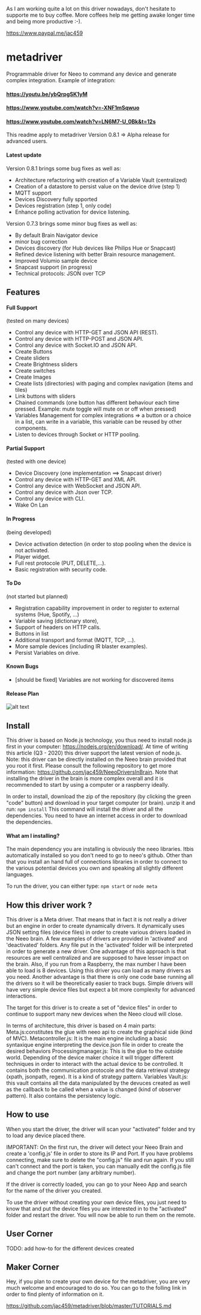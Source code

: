 As I am working quite a lot on this driver nowadays, don't hesitate to supporte me to buy coffee. More coffees help me getting awake longer time and being more productive :-). 

https://www.paypal.me/jac459

# metadriver
Programmable driver for Neeo to command any device and generate complex integration.
Example of integration:
#### https://youtu.be/ybQrpgSK1yM

#### https://www.youtube.com/watch?v=-XNF1mSqwuo

#### https://www.youtube.com/watch?v=LN6M7-U_0Bk&t=12s

This readme apply to metadriver Version 0.8.1 => Alpha release for advanced users.

#### Latest update
Version 0.8.1 brings some bug fixes as well as:
- Architecture refactoring with creation of a Variable Vault (centralized)
- Creation of a datastore to persist value on the device drive (step 1)
- MQTT support
- Devices Discovery fully spported
- Devices registration (step 1, only code)
- Enhance polling activation for device listening.

Version 0.7.3 brings some minor bug fixes as well as:
- By default Brain Navigator device
- minor bug correction
- Devices discovery (for Hub devices like Philips Hue or Snapcast)
- Refined device listening with better Brain resource management.
- Improved Volumio sample device
- Snapcast support (in progress)
- Technical protocols: JSON over TCP

## Features
#### Full Support
(tested on many devices)

- Control any device with HTTP-GET and JSON API (REST).
- Control any device with HTTP-POST and JSON API.
- Control any device with Socket.IO and JSON API.
- Create Buttons
- Create sliders 
- Create Brightness sliders
- Create switches 
- Create Images 
- Create lists (directories) with paging and complex navigation (items and tiles)
- Link buttons with sliders
- Chained commands (one button has different behaviour each time pressed. Example: mute toggle will mute on or off when pressed)
- Variables Management for complex integrations => a button or a choice in a list, can write in a variable, this variable can be reused by other components.
- Listen to devices through Socket or HTTP pooling.

#### Partial Support
(tested with one device)

- Device Discovery (one implementation ==> Snapcast driver)
- Control any device with HTTP-GET and XML API.
- Control any device with WebSocket and JSON API.
- Control any device with Json over TCP.
- Control any device with CLI.
- Wake On Lan


#### In Progress
(being developed)
- Device activation detection (in order to stop pooling when the device is not activated.
- Player widget.
- Full rest protocole (PUT, DELETE,...). 
- Basic registration with security code. 

#### To Do
(not started but planned)
- Registration capability improvement in order to register to external systems (Hue, Spotify, ...)
- Variable saving (dictionary store),
- Support of headers on HTTP calls.
- Buttons in list
- Additional transport and format (MQTT, TCP, ...).
- More sample devices (including IR blaster examples).
- Persist Variables on drive. 

#### Known Bugs
- [should be fixed] Variables are not working for discovered items

#### Release Plan

![alt text](https://raw.githubusercontent.com/jac459/metadriver/master/pictures/releaseplan.jpg)

## Install

This driver is based on Node.js technology, you thus need to install node.js first in your computer: https://nodejs.org/en/download/. At time of writing this article (Q3 - 2020) this driver support the latest version of node.js. 
Note: this driver can be directly installed on the Neeo brain provided that you root it first. Please consult the following repository to get more information: https://github.com/jac459/NeeoDriversInBrain.
Note that installing the driver in the brain is more complex overall and it is recommended to start by using a computer or a raspberry ideally.

In order to install, download the zip of the repository (by clicking the green "code" button) and download in your target computer (or brain).
unzip it and run:
```npm install```
This command will install the driver and all the dependencies. You need to have an internet access in order to download the dependencies.
#### What am I installing? 
The main dependency you are installing is obviously the neeo libraries. Itbis automatically installed so you don't need to go to neeo's github. 
Other than that you install an hand full of connections libraries in order to connect to the various potential devices you own and speaking all slightly different languages. 

To run the driver, you can either type:
```npm start```
or
```node meta```

## How this driver work ?
This driver is a Meta driver. That means that in fact it is not really a driver but an engine in order to create dynamically drivers. 
It dynamically uses JSON setting files (device files) in order to create various drivers loaded in the Neeo brain.
A few examples of drivers are provided in 'activated' and 'deactivated' folders.
Any file put in the 'activated' folder will be interpreted in order to generate a new driver.
One advantage of this approach is that resources are well centralized and are supposed to have lesser impact on the brain.
Also, if you run from a Raspberry, the max number I have been able to load is 8 devices. Using this driver you can load as many drivers as you need.
Another advantage is that there is only one code base running all the drivers so it will be theoretically easier to track bugs.
Simple drivers will have very simple device files but expect a bit more complexity for advanced interactions.

The target for this driver is to create a set of "device files" in order to continue to support many new devices when the Neeo cloud will close.

In terms of architecture, this driver is based on 4 main parts:
Meta.js:constitutes the glue with neeo api to create the graphical side (kind of MVC). 
Metacontroller.js: It is the main engine including a basic syntaxique engine interpreting the device.json file in order to create the desired behaviors 
Processingmanager.js: This is the glue to the outside world. Depending of the device maker choice it will trigger different techniques in order to interact with the actual device to be controlled. It contains both the communication protocole and the data retrieval strategy (xpath, jsonpath, regex). It is a kind of strategy pattern. 
Variables Vault.js: this vault contains all the data manipulated by the devuces created as well as the callback to be called when a value is changed (kind of observer pattern). It also contains the persistency logic. 

## How to use

When you start the driver, the driver will scan your "activated" folder and try to load any device placed there.
 
IMPORTANT: On the first run, the driver will detect your Neeo Brain and create a 'config.js' file in order to store its IP and Port. If you have problems connecting, make sure to delete the "config.js" file and run again. If you  still can't connect and the port is taken, you can manually edit the config.js file and change the port number (any arbitrary number). 

If the driver is correctly loaded, you can go to your Neeo App and search for the name of the driver you created.

To use the driver without creating your own device files, you just need to know that and put the device files you are interested in to the "activated" folder and restart the driver. You will now be able to run them on the remote.

## User Corner

 TODO: add how-to for the different devices created

## Maker Corner

Hey, if you plan to create your own device for the metadriver, you are very much welcome and encouraged to do so. You can go to the folling link in order to find plenty of information on it.

https://github.com/jac459/metadriver/blob/master/TUTORIALS.md
